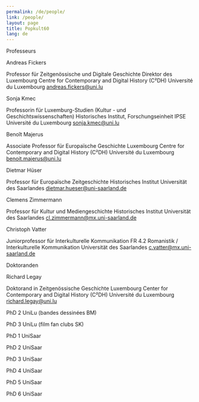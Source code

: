 ```yaml
---
permalink: /de/people/
link: /people/
layout: page
title: Popkult60
lang: de
---
```

Professeurs
		
Andreas Fickers
			
Professor für Zeitgenössische und Digitale Geschichte
Direktor des Luxembourg Centre for Contemporary and Digital History (C²DH)
Université du Luxembourg
andreas.fickers@uni.lu
		
Sonja Kmec
      
Professorin für Luxemburg-Studien (Kultur - und Geschichtswissenschaften) 
Historisches Institut, Forschungseinheit IPSE
Université du Luxembourg 
sonja.kmec@uni.lu
		
Benoît Majerus
			
Associate Professor für Europaïsche Geschichte
Luxembourg Centre for Contemporary and Digital History (C²DH)
Université du Luxembourg
benoit.majerus@uni.lu
		
Dietmar Hüser
			
Professor für Europaïsche Zeitgeschichte
Historisches Institut
Universität des Saarlandes
dietmar.hueser@uni-saarland.de
	
Clemens Zimmermann
			
Professor für Kultur und Mediengeschichte
Historisches Institut
Universität des Saarlandes
cl.zimmermann@mx.uni-saarland.de
		
Christoph Vatter
			
Juniorprofessor für Interkulturelle Kommunikation
FR 4.2 Romanistik / Interkulturelle Kommunikation
Universität des Saarlandes
c.vatter@mx.uni-saarland.de
     
Doktoranden
  
Richard Legay

Doktorand in Zeitgenössische Geschichte
Luxembourg Center for Contemporary and Digital History (C²DH)
Université du Luxembourg
richard.legay@uni.lu


PhD 2 UniLu (bandes dessinées BM)
		
PhD 3 UniLu (film fan clubs SK)
	
PhD 1 UniSaar
		
PhD 2 UniSaar
    
PhD 3 UniSaar
    
PhD 4 UniSaar
    
PhD 5 UniSaar
    
PhD 6 UniSaar
